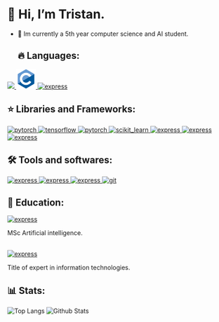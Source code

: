 # 👋 Hi, I’m Tristan.
- 🌱 Im currently a 5th year computer science and AI student.

  ## 🔥 Languages:

<p align="left"> 
    <a href="https://www.python.org" target="_blank"> <img src="https://img.icons8.com/color/48/000000/python.png"/> </a> 
    <a href="https://www.cprogramming.com/" target="_blank"> <img src="https://raw.githubusercontent.com/devicons/devicon/master/icons/c/c-original.svg" alt="c" width="45" height="45"/> </a>
    <a href="https://fr.wikipedia.org/wiki/C++" target="_blank"> <img src="https://upload.wikimedia.org/wikipedia/commons/thumb/1/18/ISO_C%2B%2B_Logo.svg/1280px-ISO_C%2B%2B_Logo.svg.png" alt="express" width="45" height="45" /> </a> 
</p>


  ## ⭐️ Libraries and Frameworks:

<p align="left"> 
    <a href="https://pytorch.org/" target="_blank"> <img src="https://www.vectorlogo.zone/logos/pytorch/pytorch-icon.svg" alt="pytorch" width="40" height="40"/> </a> 
     <a href="https://www.tensorflow.org" target="_blank"> <img src="https://www.vectorlogo.zone/logos/tensorflow/tensorflow-icon.svg" alt="tensorflow" width="40" height="40"/> </a> 
    <a href="https://keras.io/" target="_blank"> <img src="https://upload.wikimedia.org/wikipedia/commons/thumb/a/ae/Keras_logo.svg/1200px-Keras_logo.svg.png" alt="pytorch" width="40" height="40"/> </a>   
    <a href="https://scikit-learn.org/" target="_blank"> <img src="https://upload.wikimedia.org/wikipedia/commons/0/05/Scikit_learn_logo_small.svg" alt="scikit_learn" width="40" height="40"/> </a>
     <a href="https://numpy.org/" target="_blank"> <img src="https://imgs.search.brave.com/aI5v-WAZu_8LW6dGyQVIOGalAr3psLQN69nVt7TK0h8/rs:fit:400:400:1/g:ce/aHR0cHM6Ly9hdmF0/YXJzMS5naXRodWJ1/c2VyY29udGVudC5j/b20vdS8yODgyNzY_/cz00MDAmdj00" alt="express" width="44" height="44" / > </a>
    <a href="https://matplotlib.org/" target="_blank"> <img src="https://imgs.search.brave.com/pCMuHD3VpRdr9nu0s3LaZOQ-k19xIWuBM6msms9E8OI/rs:fit:300:300:1/g:ce/aHR0cHM6Ly9zZWVr/bG9nby5jb20vaW1h/Z2VzL00vbWF0cGxv/dGxpYi1sb2dvLTc2/NzY4NzBBQzAtc2Vl/a2xvZ28uY29tLnBu/Zw" alt="express" width="44" height="44"/> </a>  
    <a href="https://pandas.pydata.org/" target="_blank"> <img src="https://pandas.pydata.org/static/img/pandas_mark.svg" alt="express" width="44" height="44"/> </a>
</p>

  ## 🛠️ Tools and softwares:

<p align="left">
  <a href="https://en.wikipedia.org/wiki/Linux" target="_blank"> <img src="https://upload.wikimedia.org/wikipedia/commons/thumb/3/35/Tux.svg/1280px-Tux.svg.png" alt="express" width="44" height="44"/> </a>
  <a href="https://en.wikipedia.org/wiki/Microsoft_Windows" target="_blank"> <img src="https://imgs.search.brave.com/yl2rJ4iHuZrrPb30fmX0zRdc6XUnjq707NK5HG3f7H8/rs:fit:1200:1200:1/g:ce/aHR0cHM6Ly93aWtp/LnZpZGVvbGFuLm9y/Zy9pbWFnZXMvV2lu/ZG93c19sb2dvLnBu/Zw" alt="express" width="44" height="44"/> </a>
    <a href="https://jupyter.org/" target="_blank"> <img src="https://imgs.search.brave.com/-zc1381Xm8A_E-u6ZEqBDmViBG6fHamJ-oQ5zzC3zUo/rs:fit:400:400:1/g:ce/aHR0cHM6Ly9pMi53/cC5jb20vZXhpdGNv/bmRpdGlvbi5jb20v/d3AtY29udGVudC91/cGxvYWRzLzIwMTgv/MDgvanVweXRlci1t/YWluLWxvZ28ucG5n/P3NzbD0x" alt="express" width="44" height="44"/> </a>
    <a href="https://git-scm.com/" target="_blank"> <img src="https://www.vectorlogo.zone/logos/git-scm/git-scm-icon.svg" alt="git" width="40" height="40"/> </a>
</p>

  ## 📖 Education:
  <p align="left">
  <a href="https://www.hw.ac.uk/" target="_blank"> <img src="https://imgs.search.brave.com/-PVc0toDZl3dcJepCkYNy2oJEhdbitxAJjy-almtkIk/rs:fit:1024:1024:1/g:ce/aHR0cDovL2Vybi1k/dWJhaS5jb20vd3At/Y29udGVudC91cGxv/YWRzLzIwMTkvMDcv/aGVyaW90LXdhdHQt/dW5pdmVyc2l0eS1s/b2dvLXBuZy10cmFu/c3BhcmVudC0xMDI0/eDEwMjQucG5n" alt="express" width="150" height="130"/> </a>
  </p>
  
  MSc Artificial intelligence.
  <br/>
  <br/>    
  <p align="left">
  <a href="https://www.epitech.eu/" target="_blank"> <img src="https://imgs.search.brave.com/phsrlS5jKBqHzHAczbFAnm-rT_2xYB1_SQe2XGL6fUE/rs:fit:1200:1200:1/g:ce/aHR0cDovL2VpcC5l/cGl0ZWNoLmV1LzIw/MTQvZXF1aWdlc3Rp/b24vaW1nL2VwaXRl/Y2gtbG9nby5wbmc" alt="express" width="150" height="60"/> </a>
  </p>
      Title of expert in information technologies.

## 📊 Stats:

![Top Langs](https://github-readme-stats.vercel.app/api/top-langs/?username=Tristan-Le-Bars&theme=dark&layout=compact)
![Github Stats](https://github-readme-stats.vercel.app/api?username=Tristan-Le-Bars&theme=dark&include_all_commits=true&count_private=true&show_icons=true&hide=prs)

